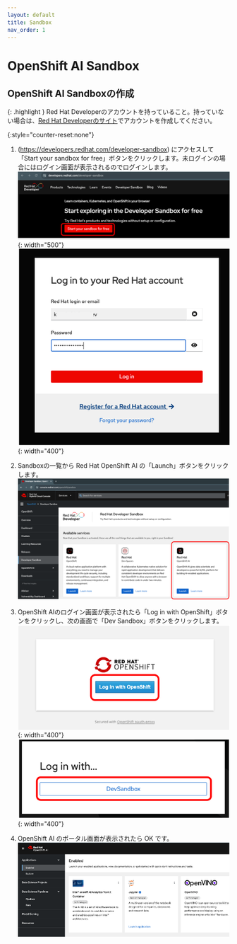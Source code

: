 ```yaml
---
layout: default
title: Sandbox
nav_order: 1
---
```


# OpenShift AI Sandbox


## OpenShift AI Sandboxの作成

{: .highlight }
Red Hat Developerのアカウントを持っていること。持っていない場合は、[Red Hat Developerのサイト](https://developers.redhat.com//)でアカウントを作成してください。


{:style="counter-reset:none"}
1. (https://developers.redhat.com/developer-sandbox) にアクセスして「Start your sandbox for free」ボタンをクリックします。未ログインの場合にはログイン画面が表示されるのでログインします。
![](../../assets/rhd_start_sandbox.png){: width="500"}
![](../../assets/rhd_login.png){: width="400"}

1. Sandboxの一覧から Red Hat OpenShift AI の「Launch」ボタンをクリックします。
![](../../assets/rhd_select_sandbox.png)

1. OpenShift AIのログイン画面が表示されたら「Log in with OpenShift」ボタンをクリックし、次の画面で「Dev Sandbox」ボタンをクリックします。
![](../../assets/openshiftai_login_1.png){: width="400"}
![](../../assets/openshiftai_login_2.png){: width="400"}

1. OpenShift AI のポータル画面が表示されたら OK です。
![](../../assets/openshiftai_toppage.png)
